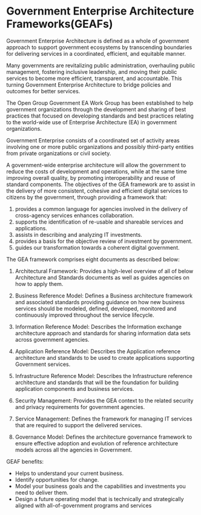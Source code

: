# Government Enterprise Architecture Frameworks(GEAFs)
Government Enterprise Architecture is defined as a whole of government approach to support government ecosystems by transcending boundaries for delivering services in a coordinated, efficient, and equitable manner.

Many governments are revitalizing public administration, overhauling public management, fostering inclusive leadership, and moving their public services to become more efficient, transparent, and accountable. This turning Government Enterprise Architecture to bridge policies and outcomes for better services.

The Open Group Government EA Work Group has been established to help government organizations through the development and sharing of best practices that focused on developing standards and best practices relating to the world-wide use of Enterprise Architecture (EA) in government organizations.

Government Enterprise consists of a coordinated set of activity areas involving one or more public organizations and possibly third-party entities from private organizations or civil society.


A government-wide enterprise architecture will allow the government to reduce the costs of development and operations, while at the same time improving overall quality, by promoting interoperability and reuse of standard components.
 The objectives of the GEA framework are to assist in the delivery of more consistent, cohesive and efficient digital services to citizens by the government, through providing a framework that:
1. provides a common language for agencies involved in the delivery of cross-agency services enhances collaboration.
2. supports the identification of re-usable and shareable services and applications.
3. assists in describing and analyzing IT investments.
4. provides a basis for the objective review of investment by government.
5. guides our transformation towards a coherent digital government.

The GEA framework comprises eight documents as described below:

1. Architectural Framework: Provides a high-level overview of all of below Architecture and Standards documents as well as guides agencies on how to apply them.

2. Business Reference Model: Defines a Business architecture framework and associated standards providing guidance on how new business services should be modeled, defined, developed, monitored and continuously improved throughout the service lifecycle.

3. Information Reference Model: Describes the Information exchange architecture approach and standards for sharing information data sets across government agencies.

4.	Application Reference Model: Describes the Application reference architecture and standards to be used to create applications supporting Government services.

5. Infrastructure Reference Model: Describes the Infrastructure reference architecture and standards that will be the foundation for building application components and business services.

6. Security Management: Provides the GEA context to the related security and privacy requirements for government agencies.

7. Service Management: Defines the framework for managing IT services that are required to support the delivered services.

8. Governance Model: Defines the architecture governance framework to ensure effective adoption and evolution of reference architecture models across all the agencies in Government.

GEAF benefits:
* Helps to understand your current business.
* Identify opportunities for change.
* Model your business goals and the capabilities and investments you need to deliver them.
* Design a future operating model that is technically and strategically aligned with all-of-government programs and services
